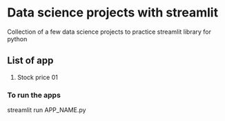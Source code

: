 # Data science projects with streamlit

Collection of a few data science projects to practice streamlit library for python

## List of app

1. Stock price 01

### To run the apps

streamlit run APP_NAME.py
